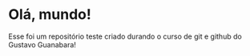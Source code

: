 # Olá, mundo!

Esse foi um repositório teste criado durando o curso de git e github do Gustavo Guanabara!
